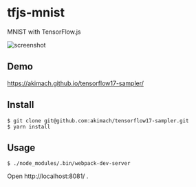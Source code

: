 tfjs-mnist
===

MNIST with TensorFlow.js

![screenshot](https://user-images.githubusercontent.com/17570265/38420227-05429238-39de-11e8-8a63-50f12eb68dc0.jpg)

## Demo

https://akimach.github.io/tensorflow17-sampler/

## Install

```
$ git clone git@github.com:akimach/tensorflow17-sampler.git
$ yarn install
```

## Usage 

```
$ ./node_modules/.bin/webpack-dev-server
```

Open http://localhost:8081/ .
